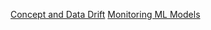 [Concept and Data Drift](https://towardsdatascience.com/machine-learning-in-production-why-you-should-care-about-data-and-concept-drift-d96d0bc907fb)
[Monitoring ML Models](https://christophergs.com/machine%20learning/2020/03/14/how-to-monitor-machine-learning-models/)
